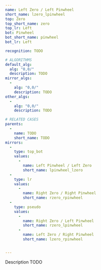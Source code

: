 ```yaml
---
name: Left Zero / Left Pinwheel
short_name: lzero_lpinwheel
top: Zero
top_short_name: zero
top_lr: Left
bot: Pinwheel
bot_short_name: pinwheel
bot_lr: Left

recognition: TODO

# ALGORITHMS
default_alg:
  alg: "0,0/"
  description: TODO
mirror_algs:
  -
    alg: "0,0/"
    description: TODO
other_algs:
  -
    alg: "0,0/"
    description: TODO

# RELATED CASES
parents:
  -
    name: TODO
    short_name: TODO
mirrors:
  -
    type: top_bot
    values: 
      -
        name: Left Pinwheel / Left Zero
        short_name: lpinwheel_lzero
  -
    type: lr
    values: 
      -
        name: Right Zero / Right Pinwheel
        short_name: rzero_rpinwheel
  -
    type: pseudo
    values: 
      -
        name: Right Zero / Left Pinwheel
        short_name: rzero_lpinwheel
      -
        name: Left Zero / Right Pinwheel
        short_name: lzero_rpinwheel


---
```


Description TODO

